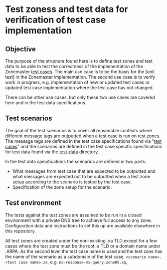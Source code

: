 # Test zoness and test data for verification of test case implementation

## Objective

The purpose of the structure found here is to define test zones and test data to
be able to test the correctness of the implementation of the Zonemaster
[test cases]. The main use case is to be the basis for the [unit test] in the
Zonemaster implementation. The second use case is to verify work in progress,
e.g. implementation of new or updated test cases or updated test case
implementation where the test case has not changed.

There can be other use cases, but only these two use cases are covered here
and in the test data specifications.


## Test scenarios

The goal of the test scenarios is to cover all reasonable contexts where
different message tags are outputted when a test case is run on test zones. The
message tags are defined in the test case specifications found via "[test cases]"
and the scenarios are defined in the test case specific specifications for test
data found via the [test-data] directory.

In the test data specifications the scenarios are defined in two parts:

* What messages from test case that are expected to be outputted and what
  messages are expected not to be outputted when a test zone setup according to
  the scenario is tested by the test case.
* Specification of the zone setup for the scenario.


## Test environment

The tests against the test zones are assumed to be run in a closed environment
with a private DNS tree to achieve full access to any zone. Configuration data
and instructions to set this up are available elsewhere in this repository.

All test zones are created under the non-existing .xa TLD except for a few cases
where the test zone must be the root, a TLD or a domain name under .ARPA. As the
second level the test case name is used and the test zone has the name of the
scenario as a subdomain of the test case, `<scenario name>.<test case name>.xa`,
e.g. `no-response-mx-query.zone09.xa`,







[Test cases]:                                           ../specifications/tests/README.md
[unit tests]:                                           https://github.com/zonemaster/zonemaster-engine/tree/master/t
[test-data]:                                            .

